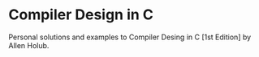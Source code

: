 # Compiler Design in C
Personal solutions and examples to Compiler Desing in C [1st Edition] by Allen Holub.
